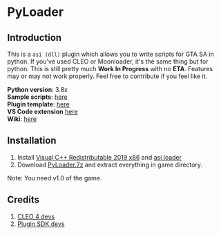 # PyLoader

## Introduction

This is a `asi (dll)` plugin which allows you to write scripts for GTA SA in python. If you've used CLEO or Moonloader, it's the same thing but for python. This is still pretty much **Work In Progress** with no **ETA**. Features may or may not work properly. Feel free to contribute if you feel like it.

**Python version**: 3.8x  
 **Sample scripts**: [here](https://github.com/user-grinch/PyLoaderSA/tree/master/examples)  
 **Plugin template**: [here](https://github.com/user-grinch/PyLoaderSA/tree/plugin-template)  
 **VS Code extension** [here](https://marketplace.visualstudio.com/items?itemName=Grinch.sa-pyloader)  
 **Wiki**: [here](https://github.com/user-grinch/PyLoaderSA/wiki)  


## Installation

1. Install [Visual C++ Redistributable 2019 x86](https://aka.ms/vs/16/release/vc_redist.x86.exe) and [asi loader](https://www.gtagarage.com/mods/show.php?id=21709)
2. Download [PyLoader.7z](https://github.com/user-grinch/PyLoaderSA/releases) and extract everything in game directory.

Note: You need v1.0 of the game.

## Credits

1. [CLEO 4 devs](https://github.com/cleolibrary/CLEO4)
2. [Plugin SDK devs](https://github.com/DK22Pac/plugin-sdk)
